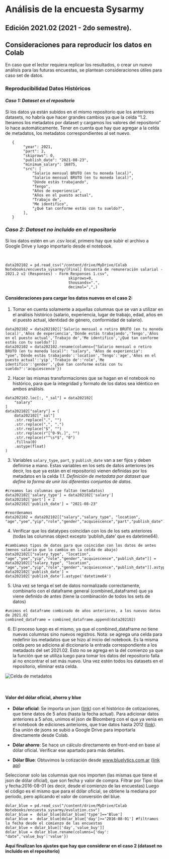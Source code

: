 # Análisis de la encuesta Sysarmy
## Edición 2021.02 (2021 - 2do semestre).

## Consideraciones para reproducir los datos en Colab

En caso que el lector requiera replicar los resultados, o crear un nuevo análisis para las futuras encuestas, se plantean consideraciones útiles para caso set de datos.

### Reproducibilidad Datos Históricos

#### *Caso 1: Dataset en el repositorio*

Si los datos ya están subidos en el mismo repositorio que los anteriores datasets, no habría que hacer grandes cambios ya que la celda “1.2. Iteramos los metadatos por dataset y cargamos los valores del repositorio” lo hace automáticamente. Tener en cuenta que hay que agregar a la celda de metadatos, los metadatos correspondientes al set nuevo.<br />

```
   {
        "year": 2021,
        "part": 2,
        "skiprows": 0,
        "publish_date": "2021-08-23",   
        "minimum_salary": 16875,
        "src": [
            "Salario mensual BRUTO (en tu moneda local)",
            "Salario mensual BRUTO (en tu moneda local)",
            "Dónde estás trabajando",
            "Tengo",
            "Años de experiencia",
            "Años en el puesto actual",
            "Trabajo de",
            "Me identifico",
            "¿Qué tan conforme estás con tu sueldo?",
        ],
   }
```

### *Caso 2: Dataset no incluido en el repositorio* 

Si los datos estén en un .csv local, primero hay que subir el archivo  a Google Drive y luego importarlo desde el notebook.

</br>


```
data202102 = pd.read_csv("/content/drive/MyDrive/Colab Notebooks/encuesta_sysarmy/[Final] Encuesta de remuneración salarial - 2021.2 v2 (Responses) - Form Responses 1.csv", 
                            skiprows=0,
                            thousands=".",
                            decimal=",",)
```

#### Consideraciones para cargar los datos nuevos en el caso 2:
1. Tomar en cuenta solamente a aquellas columnas que se van a utilizar en el análisis histórico (salario, experiencia, lugar de trabajo, edad, años en el puesto actual, identidad de género, conformidad de salario).

```
data202102 = data202102[['Salario mensual o retiro BRUTO (en tu moneda local)','Años de experiencia','Dónde estás trabajando','Tengo','Años en el puesto actual','Trabajo de','Me identifico','¿Qué tan conforme estás con tu sueldo?']]
data202102 = data202102.rename(columns={"Salario mensual o retiro BRUTO (en tu moneda local)": "salary", "Años de experiencia": "yoe",'Dónde estás trabajando':'location','Tengo':'age','Años en el puesto actual':'yip','Trabajo de':'role','Me identifico':'gender','¿Qué tan conforme estás con tu sueldo?':'acquiescence'})
```

2.	Hacer las mismas transformaciones que se hagan en el notebook no histórico, para que la integridad y formato de los datos sea idéntico en ambos análisis.

```
data202102.loc[:, "_sal"] = data202102[
    "salary"
]
data202102["salary"] = (
    data202102["_sal"]
    .str.replace(".", "")
    .str.replace(",", ".")
    .str.replace("$", "")
    .str.replace(r"[^0-9\.]", "")
    .str.replace(r"^\s*$", "0")
    .fillna(0)
    .astype(float)
)
```

3.	Variables `salary_type`, `part`, y `publish_date` van a ser fijos y deben definirse a mano. Estas variables en los sets de datos anteriores (es decir, los que ya están en el repositorio) vienen definidas por los metadatos en la celda _1.1. Definición de metadata por dataset que define la forma de unir los diferentes conjuntos de datos_.

```
#creamos las columnas que faltan (metadatos)
data202102['salary_type'] = data202102['salary']
data202102['part'] = 2
data202102['publish_date'] = "2021-08-23"

#reordenamos
data202102 = data202102[["salary","salary_type", "location", "age","yoe","yip","role","gender","acquiescence","part","publish_date"]]
```

4.	Verificar que los datatypes coincidan con los de los sets anteriores (todas las columnas object excepto ‘publish_date’ que es datetime64).

```
#cambiamos tipos de datos para que coincidan con los datos de antes (menos salario que lo cambio en la celda de abajo)
data202102[["salary_type", "location", "age","yoe","yip","role","gender","acquiescence","publish_date"]] = data202102[["salary_type", "location", "age","yoe","yip","role","gender","acquiescence","publish_date"]].astype('object')
data202102['publish_date'] = data202102['publish_date'].astype('datetime64') 
```

5.	Una vez se tenga el set de datos normalizado correctamente, combinarlo con el dataframe general (combined_dataframe) que ya viene definido de antes (tiene la combinación de todos los sets de datos)

```
#unimos el dataframe combinado de años anteriores, a los nuevos datos de 2021.02
combined_dataframe = combined_dataframe.append(data202102)
```

6.	El proceso luego es el mismo, ya que el combined_dataframe no tiene nuevas columnas sino nuevos registros. 
Nota: se agrega una celda para redefinir los metadatos que se hizo al inicio del notebook. Es la misma celda pero se adiciona  al diccionario la entrada correspondiente a los metadaots del set 2021.02. Esto no se agrega en la del comienzo ya que la función que se utiliza luego para tomar los datos del repositorio falla al no encontrar el set más nuevo. Una vez estén todos los datasets en el repositorio, eliminar esta celda.

![Celda de metadatos](https://i.ibb.co/MgBZHqs/Captura.png)

</br>

#### Valor del dólar oficial, ahorro y blue

-	**Dólar oficial**: Se importa un json ([link](https://www.bloomberg.com/markets/api/bulk-time-series/price/USDARS%3ACUR?timeFrame=5_YEAR)) con el histórico de cotizaciones, que tiene datos de 5 años (hasta la fecha actual). 
Para adicionar datos anteriores a 5 años, unimos el json de Bloomberg con el que ya venia en el notebook de ediciones anteriores, que trae datos hasta 2012 ([link](https://raw.githubusercontent.com/openqube/openqube-sueldos/release/2020.02/data/currency-2020.02.json)).
Esa unión de jsons se subió a Google Drive para importarla directamente desde Colab.

-	**Dólar ahorro**: Se hace un cálculo directamente en front-end en base al dólar oficial. Verificar ese apartado para más detalles.

-	**Dólar Blue**: Obtuvimos la cotización desde www.bluelytics.com.ar ([link api](https://api.bluelytics.com.ar/v2/evolution.csv))

Seleccionar solo las columnas que nos importen (las mismas que tiene el json de dólar oficial), que son fecha y valor de compra.
Filtrar por Tipo: blue y fecha:2016-08-01 (es decir, desde el comienzo de las encuestas)
Luego el código es el mismo que para el dólar oficial, se obtiene la mediana por período, pero aplicando el valor de conversión del blue.

```
dolar_blue = pd.read_csv("/content/drive/MyDrive/Colab Notebooks/encuesta_sysarmy/evolution.csv")
dolar_blue =  dolar_blue[dolar_blue['type']=='Blue']
dolar_blue =  dolar_blue[dolar_blue['day']>='2016-08-01'] #filtramos la fecha desde el comienzo de las encuestas
dolar_blue = dolar_blue[['day','value_buy']]
dolar_blue = dolar_blue.rename(columns={'day': "date",'value_buy':'value'})
```

**Aquí finalizan los ajustes que hay que considerar en el caso 2 (dataset no incluido en el repositorio)**




